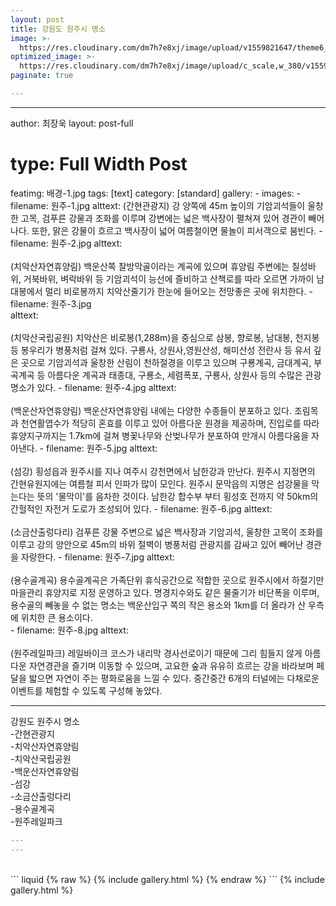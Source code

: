 ```yaml
---
layout: post
title: 강원도 원주시 명소
image: >-
  https://res.cloudinary.com/dm7h7e8xj/image/upload/v1559821647/theme6_qeeojf.jpg
optimized_image: >-
  https://res.cloudinary.com/dm7h7e8xj/image/upload/c_scale,w_380/v1559821647/theme6_qeeojf.jpg
paginate: true

---
```




---
author: 최장욱
layout: post-full
# type: Full Width Post
featimg: 배경-1.jpg
tags: [text]
category: [standard]
gallery:
    - images:
      - filename: 원주-1.jpg
        alttext: (간현관광지) 강 양쪽에 45m 높이의 기암괴석들이 울창한 고목, 검푸른 강물과 조화를 이루며 강변에는 넓은 백사장이 펼쳐져 있어 경관이 빼어나다.
                    또한, 맑은 강물이 흐르고 백사장이 넓어 여름철이면 물놀이 피서객으로 붐빈다.
      - filename: 원주-2.jpg
        alttext: <br> <br>(치악산자연휴양림) 백운산쪽 찰방막골이라는 계곡에 있으며 휴양림 주변에는 칠성바위, 거북바위, 벼락바위 등 기암괴석이 능선에 즐비하고 산책로를 따라 
                    오르면 가까이 남대봉에서 멀리 비로봉까지 치악산줄기가 한눈에 들어오는 전망좋은 곳에 위치한다.
      - filename: 원주-3.jpg    
        alttext: <br> <br>(치악산국립공원) 치악산은 비로봉(1,288m)을 중심으로 삼봉, 향로봉, 남대봉, 천지봉 등 봉우리가 병풍처럼 걸쳐 있다. 구룡사, 상원사,영원산성, 해미산성                   전란사 등 유서 깊은 곳으로 기암괴석과 울창한 산림이 천하절경을 이루고 있으며 구룡계곡, 금대계곡, 부곡계곡 등 아름다운 계곡과 태종대, 구룡소, 세렴폭포,                   구룡사, 상원사 등의 수많은 관광명소가 있다. 
      - filename: 원주-4.jpg
        alttext: <br> <br>(백운산자연휴양림) 백운산자연휴양림 내에는 다양한 수종들이 분포하고 있다. 조림목과 천연활엽수가 적당히 혼효를 이루고 있어 아름다운 원경을 제공하며,                     진입로를 따라 휴양지구까지는 1.7km에 걸쳐 병꽃나무와 산벚나무가 분포하여 만개시 아름다움을 자아낸다. 
      - filename: 원주-5.jpg
        alttext: <br> <br>(섬강) 횡성읍과 원주시를 지나 여주시 강천면에서 남한강과 만난다. 원주시 지정면의 간현유원지에는 여름철 피서 인파가 많이 모인다. 원주시 문막읍의 지명은 섬강물을 막는다는 뜻의 '물막이'를 음차한 것이다. 남한강 합수부 부터 횡성호 전까지 약 50km의 간헐적인 자전거 도로가 조성되어 있다. 
      - filename: 원주-6.jpg
        alttext: <br> <br>(소금산출렁다리) 검푸른 강물 주변으로 넓은 백사장과 기암괴석, 울창한 고목이 조화를 이루고 강의 양안으로 45m의 바위 절벽이 병풍처럼 관광지를 감싸고 있어                     빼어난 경관을 자랑한다. 
      - filename: 원주-7.jpg
        alttext: <br> <br>(용수골계곡) 용수골계곡은 가족단위 휴식공간으로 적합한 곳으로 원주시에서 하절기만 마을관리 휴양지로 지정 운영하고 있다. 명경지수와도 같은 물줄기가                       비단폭을 이루며, 용수골의 빼놓을 수 없는 명소는 백운산입구 쪽의 작은 용소와 1km를 더 올라가 산 우측에 위치한 큰 용소이다.    
      - filename: 원주-8.jpg
        alttext: <br> <br>(원주레일파크) 레일바이크 코스가 내리막 경사선로이기 때문에 그리 힘들지 않게 아름다운 자연경관을 즐기며 이동할 수 있으며, 고요한 숲과 유유히 흐르는 강을                     바라보며 페달을 밟으면 자연이 주는 평화로움을 느낄 수 있다. 중간중간 6개의 터널에는 다채로운 이벤트를 체험할 수 있도록 구성해 놓았다. 
        
---
강원도 원주시 명소<br>
-간현관광지<br>
-치악산자연휴양림<br>
-치악산국립공원<br>
-백운산자연휴양림<br>
-섬강<br>
-소금산출렁다리<br>
-용수골계곡<br>
-원주레일파크<br>
```yml
---
---
```
<br>
``` liquid
{% raw  %}
{% include gallery.html %}
{% endraw %}
```
{% include gallery.html %}
